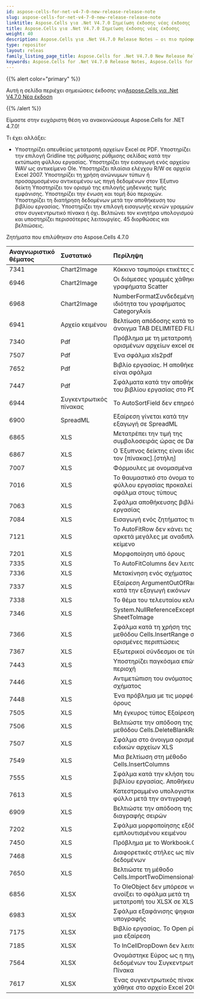 ```yaml
---
id: aspose-cells-for-net-v4-7-0-new-release-release-note
slug: aspose-cells-for-net-v4-7-0-new-release-release-note
linktitle: Aspose.Cells για .Net V4.7.0 Σημείωση έκδοσης νέας έκδοσης
title: Aspose.Cells για .Net V4.7.0 Σημείωση έκδοσης νέας έκδοσης
weight: 40
description: Aspose.Cells για .Net V4.7.0 Release Notes – οι πιο πρόσφατες βελτιώσεις, νέες δυνατότητες και επιδιορθώσεις
type: repositor
layout: releas
family_listing_page_title: Aspose.Cells for .Net V4.7.0 New Release Release Note
keywords: Aspose.Cells for .Net V4.7.0 Release Notes, Aspose.Cells for .Net V4.7.0 updates and fixe
---
```

{{% alert color="primary" %}}

 Αυτή η σελίδα περιέχει σημειώσεις έκδοσης για[Aspose.Cells για .Net V4.7.0 Νέα έκδοση](https://releases.aspose.com/cells/net/new-releases/aspose.cells-for-.net-v4.7.0-new-release/)

{{% /alert %}}

Είμαστε στην ευχάριστη θέση να ανακοινώσουμε Aspose.Cells for .NET 4.7.0!

Τι έχει αλλάξει:

- Υποστηρίζει απευθείας μετατροπή αρχείων Excel σε PDF.
 Υποστηρίζει την επιλογή Gridline της ρύθμισης ρύθμισης σελίδας κατά την εκτύπωση φύλλου εργασίας.
 Υποστηρίζει την εισαγωγή ενός αρχείου WAV ως αντικείμενο Ole.
 Υποστηρίζει πλαίσια ελέγχου R/W σε αρχεία Excel 2007.
 Υποστηρίζει τη χρήση ανώνυμων τύπων ή προσαρμοσμένου αντικειμένου ως πηγή δεδομένων στον Έξυπνο δείκτη
 Υποστηρίζει τον ορισμό της επιλογής μηδενικής τιμής εμφάνισης.
 Υποστηρίζει την ένωση και τομή δύο περιοχών.
 Υποστηρίζει τη διατήρηση δεδομένων μετά την αποθήκευση του βιβλίου εργασίας.
 Υποστηρίζει την επιλογή εισαγωγής κενών γραμμών στον συγκεντρωτικό πίνακα ή όχι.
 Βελτιώνει τον κινητήρα υπολογισμού και υποστηρίζει περισσότερες λειτουργίες.
 45 διορθώσεις και βελτιώσεις.

Ζητήματα που επιλύθηκαν στο Aspose.Cells 4.7.0

|**Αναγνωριστικό θέματος** |**Συστατικό** |**Περίληψη** |
| :- | :- | :- |
|7341 | Chart2Image| Κόκκινο τσιμπούρι ετικέτες σφάλμα|
|6946 | Chart2Image| Οι διάμεσες γραμμές χάθηκαν στα γραφήματα Scatter|
|6968 | Chart2Image|NumberFormatΣυνδεδεμένη ιδιότητα του γραφήματος CategoryAxis|
|6941 | Αρχείο κειμένου| Βελτίωση απόδοσης κατά το άνοιγμα TAB DELIMITED FILE|
|7340 | Pdf| Πρόβλημα με τη μετατροπή ορισμένων αρχείων excel σε Pdf|
|7507 | Pdf| Ένα σφάλμα xls2pdf|
|7652 | Pdf| Βιβλίο εργασίας. Η αποθήκευση είναι σφάλμα|
|7447 | Pdf| Σφάλματα κατά την αποθήκευση του βιβλίου εργασίας στο PDF|
|6944 | Συγκεντρωτικός πίνακας| Το AutoSortField δεν επηρεάζει.|
|6900 | SpreadML| Εξαίρεση γίνεται κατά την εξαγωγή σε SpreadML|
|6865 |XLS | Μετατρέπει την τιμή της συμβολοσειράς ώρας σε DateTime|
|6867 |XLS |Ο Έξυπνος δείκτης είναι ίδιος με τον [πίνακας].[στήλη]|
|7007 |XLS | Φόρμουλες με ονομασμένα εύρη|
|7016 |XLS | Το θαυμαστικό στο όνομα του φύλλου εργασίας προκαλεί σφάλμα στους τύπους|
|7063 |XLS | Σφάλμα αποθήκευσης βιβλίου εργασίας|
|7084 |XLS | Εισαγωγή ενός ζητήματος τύπου|
|7121 |XLS | Το AutoFitRow δεν κάνει τις σειρές αρκετά μεγάλες με αναδιπλωμένο κείμενο|
|7201 |XLS | Μορφοποίηση υπό όρους|
|7335 |XLS | Το AutoFitColumns δεν λειτουργεί|
|7336 |XLS | Μετακίνηση ενός σχήματος|
|7337 |XLS | Εξαίρεση ArgumentOutOfRange κατά την εξαγωγή εικόνων|
|7338 |XLS | Το θέμα του τελευταίου κελιού|
|7346 |XLS | System.NullReferenceException με SheetToImage|
|7366 |XLS |Σφάλμα κατά τη χρήση της μεθόδου Cells.InsertRange σε ορισμένες περιπτώσεις|
|7367 |XLS | Εξωτερικοί σύνδεσμοι σε τύπους|
|7443 |XLS | Υποστηρίζει παγκόσμια επώνυμη περιοχή|
|7446 |XLS | Αντιμετώπιση του ονόματος του σχήματος|
|7448 |XLS | Ένα πρόβλημα με τις μορφές υπό όρους|
|7505 |XLS | Μη έγκυρος τύπος Εξαίρεση|
|7506 |XLS | Βελτιώστε την απόδοση της μεθόδου Cells.DeleteBlankRows|
|7507 |XLS | Σφάλμα στο άνοιγμα ορισμένων ειδικών αρχείων XLS|
|7549 |XLS | Μια βελτίωση στη μέθοδο Cells.InsertColumns|
|7555 |XLS | Σφάλμα κατά την κλήση του βιβλίου εργασίας. Αποθήκευση|
|7613 |XLS | Κατεστραμμένο υπολογιστικό φύλλο μετά την αντιγραφή|
|6909 |XLS | Βελτιώστε την απόδοση της διαγραφής σειρών|
|7202 |XLS | Σφάλμα μορφοποίησης εξόδου εμπλουτισμένου κειμένου|
|7450 |XLS | Πρόβλημα με το Workbook.Open()|
|7468 |XLS | Διαφορετικές στήλες ως πίνακας δεδομένων|
|7650 |XLS | Βελτιώστε τη μέθοδο Cells.ImportTwoDimensionalObjects|
|6856 |XLSX | Το OleObject δεν μπόρεσε να ανοίξει το σφάλμα μετά τη μετατροπή του XLSX σε XLS|
|6983 |XLSX | Σφάλμα εξαφάνισης ψηφιακής υπογραφής|
|7175 |XLSX | Βιβλίο εργασίας. Το Open ρίχνει μια εξαίρεση|
|7185 |XLSX | Το InCellDropDown δεν λειτουργεί|
|7564 |XLSX | Ονομάστηκε Εύρος ως η πηγή δεδομένων του Συγκεντρωτικού Πίνακα|
|7617 |XLSX | Ένας συγκεντρωτικός πίνακας χάθηκε στο αρχείο Excel 2007|
